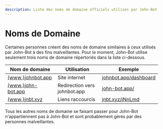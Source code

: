 ```yaml
---
description: Liste des noms de domaine officiels utilisés par John-Bot
---
```


# Noms de Domaine

Certaines personnes créent des noms de domaine similaires à ceux utilisés par John-Bot à des fins malveillantes. Pour le moment, John-Bot utilise seulement trois noms de domaine répertoriés dans la liste ci-dessous.

| Nom de domaine                            | Utilisation                  | Exemple                                               |
| ----------------------------------------- | ---------------------------- | ----------------------------------------------------- |
| [(www.)johnbot.app](http://johnbot.app)   | Site internet                | [johnbot.app/dashboard](http://johnbot.app/dashboard) |
| [(www.)john-bot.app](http://john-bot.app) | Redirection vers johnbot.app | [john-bot.app/](http://john-bot.app/)                 |
| [(www.)jnbt.xyz](http://jnbt.xyz)         | Liens raccourcis             | [jnbt.xyz/jNnLmd](http://jnbt.xyz/jNnLmd)             |

Tous les autres noms de domaine se faisant passer pour John-Bot n'appartiennent pas à John-Bot et sont probablement gérés par des personnes malveillantes.

